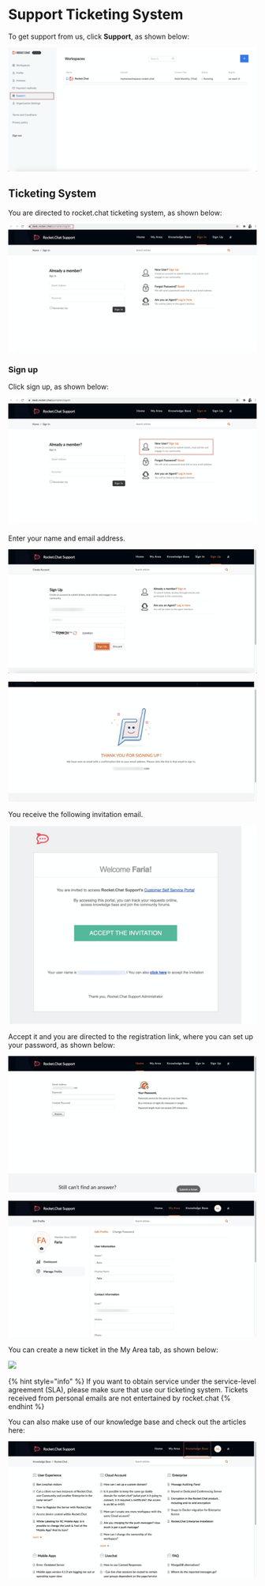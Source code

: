 # Support Ticketing System

To get support from us, click **Support**, as shown below:

![](<../../../.gitbook/assets/image (115) (2) (2) (2) (2) (2) (2) (2) (1) (2) (1) (1) (1).png>)

## Ticketing System

You are directed to rocket.chat ticketing system, as shown below:

![](<../../../.gitbook/assets/image (100).png>)

### Sign up

Click sign up, as shown below:

![](<../../../.gitbook/assets/image (101).png>)

Enter your name and email address.

![](<../../../.gitbook/assets/image (102).png>)

![](<../../../.gitbook/assets/image (103).png>)

You receive the following invitation email.

![](<../../../.gitbook/assets/image (104).png>)

Accept it and you are directed to the registration link, where you can set up your password, as shown below:

![](<../../../.gitbook/assets/image (105).png>)

![](<../../../.gitbook/assets/image (106).png>)

You can create a new ticket in the My Area tab, as shown below:

![](<../../../.gitbook/assets/image (107).png>)

{% hint style="info" %}
If you want to obtain service under the service-level agreement (SLA), please make sure that use our ticketing system. Tickets received from personal emails are not entertained by rocket.chat
{% endhint %}

You can also make use of our knowledge base and check out the articles here:

![](<../../../.gitbook/assets/image (108).png>)

